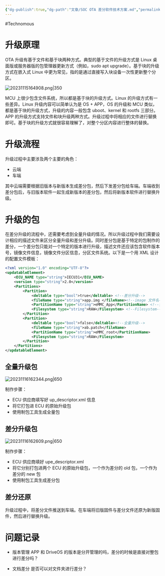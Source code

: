 ```yaml
---
{"dg-publish":true,"dg-path":"文章/SOC OTA 差分软件技术方案.md","permalink":"/文章/SOC OTA 差分软件技术方案/","dgEnableSearch":"true","created":"2023-11-13T11:27:44.120+08:00","updated":"2023-11-20T15:08:03.642+08:00"}
---
```


#Technomous 

# 升级原理
OTA 升级有基于文件和基于块两种方式。典型的基于文件的升级方式是 Linux 桌面版或服务器版的包管理器更新方式（例如，sudo apt upgrade）。基于块的升级方式在嵌入式 Linux 中更为常见，指的是通过直接写入块设备一次性更新整个分区。

![20231115164908.png|350](/img/user/0.Asset/resource/20231115164908.png)

MCU 上很少包含文件系统，所以都是基于块的升级方式。Linux 的升级方式有一些差异。Linux 升级内容可以简单认为是 OS + APP，OS 的升级和 MCU 类似，都是基于块的升级方式，升级的内容一般包含 uboot、kernel 和 rootfs 三部分。APP 的升级方式支持文件和块升级两种方式。升级过程中将相应的文件进行替换即可。基于块的升级方式就很容易理解了，对整个分区内容进行整体的替换。

# 升级流程
升级过程中主要涉及两个主要的角色：

- 云端
- 车端

其中云端需要根据旧版本与新版本生成差分包，然后下发差分包给车端。车端收到差分包后，与旧版本软件一起生成新版本的差分包，然后将新版本软件进行替换升级。

# 升级的包
在差分升级的流程中，还需要考虑到全量升级的情况。所以升级过程中我们需要设计相应的描述文件来区分全量升级和差分升级。同时差分包是基于特定的包制作的差分，一个差分包只能对一个特定的版本进行升级，描述文件还应该包含软件版本号，镜像文件信息，镜像文件分区信息，分区文件系统。以下是一个用 XML 设计的配置文件模板：

``` xml
<?xml version="1.0" encoding="UTF-8"?>
<updatableElement>
	<ECU_NAME type="string">IECU31</ECU_NAME>
	<version type="string">2.0</version> 
	<Partitions>
		<Partition>
			<deltable type="bool">true</deltable> <!--差分升级-->
			<fileName type="string">app.img </fileName><!--image 文件名-->
			<PartitionName type="string">eMMC_App</PartitionName> <!--分区名-->
			<Filesystem type="string">RAW</Filesystem> <!--Filesystem-->
		</Partition>
		<Partition>
			<deltable type="bool">false</deltable><!--全量升级-->
			<fileName type="string">ab.patch</fileName>
			<PartitionName type="string">eMMC_root</PartitionName>
			<Filesystem type="string">RAW</Filesystem> 
		</Partition>
	</Partitions>
</updatableElement>
```

## 全量升级包
![20231116162344.png|650](/img/user/0.Asset/resource/20231116162344.png)

制作步骤：
- ECU 供应商填写好 up_descriptor.xml 信息
- 将它打包进 ECU 的原始升级包
- 使用制包工具生成全量包

## 差分升级包

![20231116162609.png|650](/img/user/0.Asset/resource/20231116162609.png)

制作步骤：
- ECU 供应商填好 upe_descriptor.xml
- 将它分别打包进两个 ECU 的原始升级包，一个作为差分的 old 包，一个作为差分的 new 包
- 使用制包工具生成差分包
## 差分还原
升级过程中，将差分文件推送到车端。在车端将旧版固件与差分文件还原为新版固件，然后进行替换升级。

# 问题记录

- 版本管理
APP 和 DriveOS 的版本是分开管理的吗，差分的时候是直接对整包进行差分吗？

- 文档差分
是否可以对文件夹进行差分？

